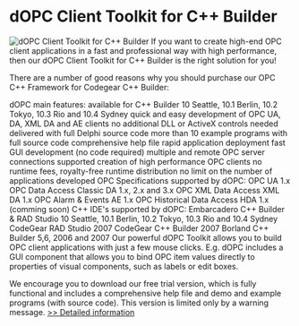 # dOPC Client Toolkit for C++ Builder
![dOPC Client Toolkit for C++ Builder](https://mycommerce.akamaized.net/api/pimages/P183726/BIG/183726.PNG)
If you want to create high-end OPC client applications in a fast and professional way with high performance, then our dOPC Client Toolkit for C++ Builder is the right solution for you!

There are a number of good reasons why you should purchase our OPC C++ Framework for Codegear C++ Builder:

dOPC main features:
available for C++ Builder 10 Seattle, 10.1 Berlin, 10.2 Tokyo, 10.3 Rio and 10.4 Sydney
quick and easy development of OPC UA, DA, XML DA and AE clients
no additional DLL or ActiveX controls needed
delivered with full Delphi source code
more than 10 example programs with full source code
comprehensive help file
rapid application deployment
fast GUI development (no code required)
multiple and remote OPC server connections supported
creation of high performance OPC clients
no runtime fees, royalty-free runtime distribution
no limit on the number of applications developed
OPC Specifications supported by dOPC:
OPC UA 1.x
OPC Data Access Classic DA 1.x, 2.x and 3.x
OPC XML Data Access XML DA 1.x
OPC Alarm & Events AE 1.x
OPC Historical Data Access HDA 1.x (comming soon)
C++ IDE's supported by dOPC:
Embarcadero C++ Builder & RAD Studio 10 Seattle, 10.1 Berlin, 10.2 Tokyo, 10.3 Rio and 10.4 Sydney
CodeGear RAD Studio 2007
CodeGear C++ Builder 2007
Borland C++ Builder 5,6, 2006 and 2007
Our powerful dOPC Toolkit allows you to build OPC client applications with just a few mouse clicks. E.g. dOPC includes a GUI component that allows you to bind OPC item values directly to properties of visual components, such as labels or edit boxes.

We encourage you to download our free trial version, which is fully functional and includes a comprehensive help file and demo and example programs (with source code). This version is limited only by a warning message.
[>> Detailed information](https://secure.shareit.com/shareit/product.html?productid=183726&affiliateid=200057808)